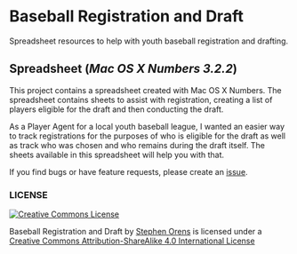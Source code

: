 # Baseball Registration and Draft

Spreadsheet resources to help with youth baseball registration and drafting.

## Spreadsheet (*Mac OS X Numbers 3.2.2*)

This project contains a spreadsheet created with Mac OS X Numbers. The spreadsheet contains sheets to assist with registration, creating a list of players eligible for the draft and then conducting the draft.

As a Player Agent for a local youth baseball league, I wanted an easier way to track registrations for the purposes of who is eligible for the draft as well as track who was chosen and who remains during the draft itself. The sheets available in this spreadsheet will help you with that.

If you find bugs or have feature requests, please create an [issue](https://github.com/sorens/baseball-draft/issues).

### LICENSE

[![Creative Commons License](http://i.creativecommons.org/l/by-sa/4.0/88x31.png)](http://creativecommons.org/licenses/by-sa/4.0/deed.en_US)

Baseball Registration and Draft by [Stephen Orens](http://github.com/sorens/baseball-reg-draft) is licensed under a [Creative Commons Attribution-ShareAlike 4.0 International License](http://creativecommons.org/licenses/by-sa/4.0/deed.en_US)
